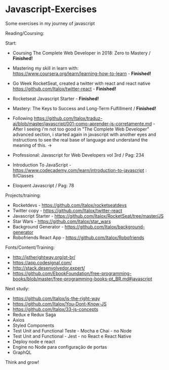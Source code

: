 # Javascript-Exercises
Some exercises in my journey of javascript

Reading/Coursing:

Start:

- Coursing The Complete Web Developer in 2018: Zero to Mastery / **Finished!**
- Mastering my skill in learn with: https://www.coursera.org/learn/learning-how-to-learn - **Finished!**
- Go Week RocketSeat, created a twitter with react and react native https://github.com/Italox/twitter-react - **Finished!**
- Rocketseat Javascript Starter - **Finished!**
- Mastery: The Keys to Success and Long-Term Fulfillment / **Finished!**
- Following https://github.com/Italox/traduz-ai/blob/master/javascript/001-como-aprender-js-corretamente.md - After I seeing i'm not too good in "The Complete Web Developer" advanced section, i started again in javascript with another eyes and instructions to see the real base of language and understand the meaning of this. ->

- Professional: Javascript for Web Developers vol 3rd / Pag: 234
- Introduction To JavaScript - https://www.codecademy.com/learn/introduction-to-javascript : 9/Classes
- Eloquent Javascript / Pag: 78

Projects/training:

- Rocketdevs - https://github.com/Italox/rocketseatdevs
- Twitter copy - https://github.com/Italox/twitter-react
- Javascript Starter - https://github.com/Italox/RocketSeat/tree/master/JS
- Star Wars - https://github.com/Italox/star_wars
- Background Generator - https://github.com/Italox/background-generator
- Robofriends React App - https://github.com/Italox/Robofriends


Fonts/Content/Training:
- http://jstherightway.org/pt-br/
- https://app.codesignal.com/
- http://stack.desenvolvedor.expert/
- https://github.com/EbookFoundation/free-programming-books/blob/master/free-programming-books-pt_BR.md#javascript

Next study:

- https://github.com/Italox/js-the-right-way
- https://github.com/Italox/You-Dont-Know-JS
- https://github.com/Italox/33-js-concepts
- Redux e Redux Saga
- Axios
- Styled Components
- Test Unit and Functional Teste - Mocha e Chai - no Node
- Test Unit and Functional - Jest - no React e React Native
- Deploy node e react
- Engine no Node para configuração de portas
- GraphQL



Think and grow!
